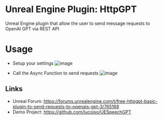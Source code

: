 # Unreal Engine Plugin: HttpGPT
Unreal Engine plugin that allow the user to send message requests to OpenAI GPT via REST API

# Usage
* Setup your settings
![image](https://user-images.githubusercontent.com/77353979/222471344-8cd55773-5a64-4632-b29d-9d1f3caec657.png)

* Call the Async Function to send requests
![image](https://user-images.githubusercontent.com/77353979/222471437-161251ed-5e02-4cfb-ab64-1e23411beebc.png)

## Links
* Unreal Forum: https://forums.unrealengine.com/t/free-httpgpt-basic-plugin-to-send-requests-to-openais-gpt-3/765168
* Demo Project: https://github.com/lucoiso/UESpeechGPT
